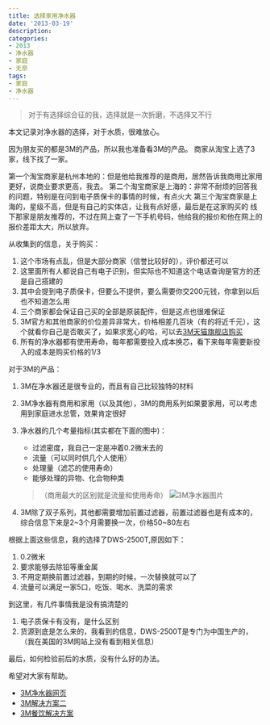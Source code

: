 ```yaml
---
title: 选择家用净水器
date: '2013-03-19'
description:
categories:
- 2013
- 净水器
- 家庭
- 无奈
tags:
- 家庭
- 净水器
---
```


>对于有选择综合征的我，选择就是一次折磨，不选择又不行

本文记录对净水器的选择，对于水质，很难放心。

因为朋友买的都是3M的产品，所以我也准备看3M的产品。
商家从淘宝上选了3家，线下找了一家。

第一个淘宝商家是杭州本地的：但是他给我推荐的是商用，居然告诉我商用比家用更好，说商业要求更高，我去。
第二个淘宝商家是上海的：非常不耐烦的回答我的问题，特别是在问到电子质保卡的事情的时候，有点火大
第三个淘宝商家是上海的，星级不高，但是有自己的实体店，让我有点好感，最后是在这家购买的
线下那家是朋友推荐的，不过在网上查了一下手机号码，他给我的报价和他在网上的报价差距太大，所以放弃。

从收集到的信息，关于购买：

1.	这个市场有点乱，但是大部分商家（信誉比较好的），评价都还可以
2.	这里面所有人都说自己有电子识别，但实际也不知道这个电话查询是官方的还是自己搭建的
3.	其中会提到电子质保卡，但要么不提供，要么需要你交200元钱，你拿到以后也不知道怎么用
4.	三个商家都会保证自己买的全部是原装配件，但是这点也很难保证
5.	3M官方和其他商家的价位差异非常大，价格相差几百块（有的将近千元），这个就看你自己是否敢买了，如果求宽心的哈，可以去[3M天猫旗舰店购买](http://3m.tmall.com)
6.	所有的净水器都有使用寿命，每年都需要投入成本换芯，看下来每年需要新投入的成本是购买价格的1/3

对于3M的产品：

1.	3M在净水器还是很专业的，而且有自己比较独特的材料
2.	3M净水器有商用和家用（以及其他），3M的商用系列如果要家用，可以考虑用到家庭进水总管，效果肯定很好
3.	净水器的几个考量指标(其实都在下面的图中)：
	*	过滤密度，我自己一定是冲着0.2微米去的
	*	流量（可以同时供几个人使用）
	*	处理量（滤芯的使用寿命）
	*	能够处理的异物、化合物种类
	>（商用最大的区别就是流量和使用寿命）
	![3M净水器图片](http://ww3.sinaimg.cn/mw690/543ff35dgw1e2wgwrushzj.jpg)

4.	3M除了双子系列，其他都需要增加前置过滤器，前置过滤器也是有成本的，综合信息下来是2~3个月需要换一次，价格50~80左右

根据上面这些信息，我的选择了DWS-2500T,原因如下：
1.	0.2微米
2.	要求能够去除铅等重金属
3.	不用定期换前置过滤器，到期的时候，一次替换就可以了
4.	流量可以满足一家5口，吃饭、喝水、洗菜的需求

到这里，有几件事情我是没有搞清楚的
1.	电子质保卡有没有，是什么区别
2.	货源到底是怎么来的，我看到的信息，DWS-2500T是专门为中国生产的，（我在美国的3M网站上没有看到相关信息）

最后，如何检验前后的水质，没有什么好的办法。

希望对大家有帮助。


*	[3M净水器网页](http://solutions.3m.com.cn/wps/portal/3M/zh_CN/CUNOWater/Home/ProductInfo/Residential/)
*	[3M解决方案二](http://media.3m.com.cn/Cuno/attachments/nav/residential%20product%20leaflet.pdf)
*	[3M餐饮解决方案](http://multimedia.3m.com/mws/mediawebserver?mwsId=kkkkkmN6cwZLdp4Mgq4khQs7YON3YwN69OlkYOlkYkkkkkk--)
